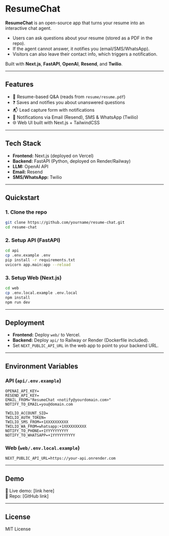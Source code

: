 # ResumeChat

**ResumeChat** is an open-source app that turns your resume into an interactive chat agent.

- Users can ask questions about your resume (stored as a PDF in the repo).
- If the agent cannot answer, it notifies you (email/SMS/WhatsApp).
- Visitors can also leave their contact info, which triggers a notification.

Built with **Next.js**, **FastAPI**, **OpenAI**, **Resend**, and **Twilio**.

---

## Features

- 📄 Resume-based Q&A (reads from `resume/resume.pdf`)
- ❓ Saves and notifies you about unanswered questions
- 📬 Lead capture form with notifications
- 📲 Notifications via Email (Resend), SMS & WhatsApp (Twilio)
- 🌐 Web UI built with Next.js + TailwindCSS

---

## Tech Stack

- **Frontend:** Next.js (deployed on Vercel)
- **Backend:** FastAPI (Python, deployed on Render/Railway)
- **LLM:** OpenAI API
- **Email:** Resend
- **SMS/WhatsApp:** Twilio

---

## Quickstart

### 1. Clone the repo

```bash
git clone https://github.com/yourname/resume-chat.git
cd resume-chat
```

### 2. Setup API (FastAPI)

```bash
cd api
cp .env.example .env
pip install -r requirements.txt
uvicorn app.main:app --reload
```

### 3. Setup Web (Next.js)

```bash
cd web
cp .env.local.example .env.local
npm install
npm run dev
```

---

## Deployment

- **Frontend:** Deploy `web/` to Vercel.
- **Backend:** Deploy `api/` to Railway or Render (Dockerfile included).
- Set `NEXT_PUBLIC_API_URL` in the web app to point to your backend URL.

---

## Environment Variables

### API (`api/.env.example`)

```env
OPENAI_API_KEY=
RESEND_API_KEY=
EMAIL_FROM="ResumeChat <notify@yourdomain.com>"
NOTIFY_TO_EMAIL=you@domain.com

TWILIO_ACCOUNT_SID=
TWILIO_AUTH_TOKEN=
TWILIO_SMS_FROM=+1XXXXXXXXXX
TWILIO_WA_FROM=whatsapp:+1XXXXXXXXXX
NOTIFY_TO_PHONE=+1YYYYYYYYYY
NOTIFY_TO_WHATSAPP=+1YYYYYYYYYY
```

### Web (`web/.env.local.example`)

```env
NEXT_PUBLIC_API_URL=https://your-api.onrender.com
```

---

## Demo

🔗 Live demo: [link here]  
📂 Repo: [GitHub link]

---

## License

MIT License

